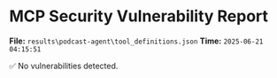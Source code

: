 # MCP Security Vulnerability Report
**File:** `results\podcast-agent\tool_definitions.json`
**Time:** `2025-06-21 04:15:51`

✅ No vulnerabilities detected.